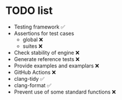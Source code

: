 # TODO list

- Testing framework ✅
- Assertions for test cases
    - global ❌
    - suites ❌
- Check stability of engine ❌
- Generate reference tests ❌
- Provide examples and examplars ❌
- GitHub Actions ❌
- clang-tidy ✅
- clang-format ✅
- Prevent use of some standard functions ❌
